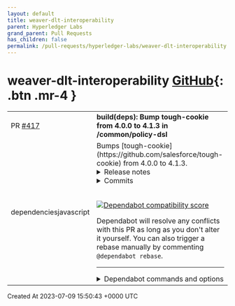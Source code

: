 ```yaml
---
layout: default
title: weaver-dlt-interoperability
parent: Hyperledger Labs
grand_parent: Pull Requests
has_children: false
permalink: /pull-requests/hyperledger-labs/weaver-dlt-interoperability
---
```


# weaver-dlt-interoperability <span class="fs-3 right-align">[GitHub](https://github.com/hyperledger-labs/weaver-dlt-interoperability){: .btn .mr-4 }</span>


<div>
    <table>
        <tr>
            <td>
                PR <a href="https://github.com/hyperledger-labs/weaver-dlt-interoperability/pull/417" class=".btn">#417</a>
            </td>
            <td>
                <b>
                    build(deps): Bump tough-cookie from 4.0.0 to 4.1.3 in /common/policy-dsl
                </b>
            </td>
        </tr>
        <tr>
            <td>
                <span class="chip">dependencies</span><span class="chip">javascript</span>
            </td>
            <td>
                Bumps [tough-cookie](https://github.com/salesforce/tough-cookie) from 4.0.0 to 4.1.3.
<details>
<summary>Release notes</summary>
<p><em>Sourced from <a href="https://github.com/salesforce/tough-cookie/releases">tough-cookie's releases</a>.</em></p>
<blockquote>
<h2>4.1.3</h2>
<p>Security fix for Prototype Pollution discovery in <a href="https://redirect.github.com/salesforce/tough-cookie/issues/282">#282</a>. This is a minor release, although output from the <code>inspect</code> utility is affected by this change, we felt this change was important enough to be pushed into the next patch.</p>
<h2>4.1.2 -- Patch and Bugfix Release</h2>
<h2>What's Changed</h2>
<ul>
<li>fix: allow set cookies with localhost by <a href="https://github.com/colincasey"><code>@​colincasey</code></a> in <a href="https://redirect.github.com/salesforce/tough-cookie/pull/253">salesforce/tough-cookie#253</a></li>
</ul>
<p><strong>Full Changelog</strong>: <a href="https://github.com/salesforce/tough-cookie/compare/v4.1.1...v4.1.2">https://github.com/salesforce/tough-cookie/compare/v4.1.1...v4.1.2</a></p>
<h2>4.1.1</h2>
<h2>Patch Release</h2>
<h2>What's Changed</h2>
<ul>
<li>fix: allow special use domains by default by <a href="https://github.com/colincasey"><code>@​colincasey</code></a> in <a href="https://redirect.github.com/salesforce/tough-cookie/pull/249">salesforce/tough-cookie#249</a></li>
<li>4.1.1 Patch -- allow special use domains by default by <a href="https://github.com/awaterma"><code>@​awaterma</code></a> in <a href="https://redirect.github.com/salesforce/tough-cookie/pull/250">salesforce/tough-cookie#250</a></li>
</ul>
<p><strong>Full Changelog</strong>: <a href="https://github.com/salesforce/tough-cookie/compare/v4.1.0...v4.1.1">https://github.com/salesforce/tough-cookie/compare/v4.1.0...v4.1.1</a></p>
<h2>4.1.0</h2>
<p>v4.1.0</p>
<p>Minor release, focused mainly on resolving reported issues and some minor feature work.</p>
<h2>What's Changed</h2>
<ul>
<li>Create CHANGELOG.md by <a href="https://github.com/ShivanKaul"><code>@​ShivanKaul</code></a> in <a href="https://redirect.github.com/salesforce/tough-cookie/pull/189">salesforce/tough-cookie#189</a></li>
<li>Missing param validation issue145 by <a href="https://github.com/medelibero-sfdc"><code>@​medelibero-sfdc</code></a> in <a href="https://redirect.github.com/salesforce/tough-cookie/pull/193">salesforce/tough-cookie#193</a></li>
<li>Create SECURITY.md by <a href="https://github.com/ShivanKaul"><code>@​ShivanKaul</code></a> in <a href="https://redirect.github.com/salesforce/tough-cookie/pull/201">salesforce/tough-cookie#201</a></li>
<li>Create CODE_OF_CONDUCT.md by <a href="https://github.com/ShivanKaul"><code>@​ShivanKaul</code></a> in <a href="https://redirect.github.com/salesforce/tough-cookie/pull/200">salesforce/tough-cookie#200</a></li>
<li>Fix for issue <a href="https://redirect.github.com/salesforce/tough-cookie/issues/195">#195</a> by <a href="https://github.com/medelibero-sfdc"><code>@​medelibero-sfdc</code></a> in <a href="https://redirect.github.com/salesforce/tough-cookie/pull/202">salesforce/tough-cookie#202</a></li>
<li>Add explanation and more special-use domains by <a href="https://github.com/ShivanKaul"><code>@​ShivanKaul</code></a> in <a href="https://redirect.github.com/salesforce/tough-cookie/pull/203">salesforce/tough-cookie#203</a></li>
<li>Sync of constructor options for serialization by <a href="https://github.com/medelibero-sfdc"><code>@​medelibero-sfdc</code></a> in <a href="https://redirect.github.com/salesforce/tough-cookie/pull/204">salesforce/tough-cookie#204</a></li>
<li>Returned null in case of empty cookie value by <a href="https://github.com/vsin12"><code>@​vsin12</code></a> in <a href="https://redirect.github.com/salesforce/tough-cookie/pull/196">salesforce/tough-cookie#196</a></li>
<li>132 str trim not a function by <a href="https://github.com/awaterma"><code>@​awaterma</code></a> in <a href="https://redirect.github.com/salesforce/tough-cookie/pull/209">salesforce/tough-cookie#209</a></li>
<li>Fix for issue <a href="https://redirect.github.com/salesforce/tough-cookie/issues/153">#153</a> by <a href="https://github.com/medelibero-sfdc"><code>@​medelibero-sfdc</code></a> in <a href="https://redirect.github.com/salesforce/tough-cookie/pull/210">salesforce/tough-cookie#210</a></li>
<li>Fix permuteDomain with trailing dot by <a href="https://github.com/ruoho-sfdc"><code>@​ruoho-sfdc</code></a> in <a href="https://redirect.github.com/salesforce/tough-cookie/pull/216">salesforce/tough-cookie#216</a></li>
<li>Issue <a href="https://redirect.github.com/salesforce/tough-cookie/issues/213">#213</a> -- added gh-actions flow for building and testing tough-co… by <a href="https://github.com/awaterma"><code>@​awaterma</code></a> in <a href="https://redirect.github.com/salesforce/tough-cookie/pull/218">salesforce/tough-cookie#218</a></li>
<li>Issue <a href="https://redirect.github.com/salesforce/tough-cookie/issues/210">#210</a> -- Updated workflow to use npm install. by <a href="https://github.com/awaterma"><code>@​awaterma</code></a> in <a href="https://redirect.github.com/salesforce/tough-cookie/pull/220">salesforce/tough-cookie#220</a></li>
<li>@<a href="https://redirect.github.com/salesforce/tough-cookie/issues/215">GH-215</a> -- Tests that document localhost behavior when set as domain. by <a href="https://github.com/awaterma"><code>@​awaterma</code></a> in <a href="https://redirect.github.com/salesforce/tough-cookie/pull/221">salesforce/tough-cookie#221</a></li>
<li>fix: MemoryCookieStore methods should exist on the prototype, not on the class. by <a href="https://github.com/wjhsf"><code>@​wjhsf</code></a> in <a href="https://redirect.github.com/salesforce/tough-cookie/pull/226">salesforce/tough-cookie#226</a></li>
<li>Unit test cases for <code>allowSpecialUseDomain</code> option by <a href="https://github.com/colincasey"><code>@​colincasey</code></a> in <a href="https://redirect.github.com/salesforce/tough-cookie/pull/225">salesforce/tough-cookie#225</a></li>
<li>[Snyk] Upgrade universalify from 0.1.2 to 0.2.0 by <a href="https://github.com/snyk-bot"><code>@​snyk-bot</code></a> in <a href="https://redirect.github.com/salesforce/tough-cookie/pull/228">salesforce/tough-cookie#228</a></li>
<li>React Native Support by <a href="https://github.com/colincasey"><code>@​colincasey</code></a> in <a href="https://redirect.github.com/salesforce/tough-cookie/pull/227">salesforce/tough-cookie#227</a></li>
<li>Adding Updating CODEOWNERS with ECCN as per Export Control Compliance by <a href="https://github.com/svc-scm"><code>@​svc-scm</code></a> in <a href="https://redirect.github.com/salesforce/tough-cookie/pull/223">salesforce/tough-cookie#223</a></li>
<li>fix: domain match routine by <a href="https://github.com/colincasey"><code>@​colincasey</code></a> in <a href="https://redirect.github.com/salesforce/tough-cookie/pull/236">salesforce/tough-cookie#236</a></li>
<li>Stop using the internal NodeJS punycode module by <a href="https://github.com/gboer"><code>@​gboer</code></a> in <a href="https://redirect.github.com/salesforce/tough-cookie/pull/238">salesforce/tough-cookie#238</a></li>
<li>Initial documentation review by <a href="https://github.com/mcarey86"><code>@​mcarey86</code></a> in <a href="https://redirect.github.com/salesforce/tough-cookie/pull/234">salesforce/tough-cookie#234</a></li>
<li>fix: distinguish between no samesite and samesite=none by <a href="https://github.com/colincasey"><code>@​colincasey</code></a> in <a href="https://redirect.github.com/salesforce/tough-cookie/pull/240">salesforce/tough-cookie#240</a></li>
<li>Prepare tough-cookie 4.1 for publishing (updated GitHub actions, move… by <a href="https://github.com/awaterma"><code>@​awaterma</code></a> in <a href="https://redirect.github.com/salesforce/tough-cookie/pull/242">salesforce/tough-cookie#242</a></li>
<li>4.1.0 release to NPM by <a href="https://github.com/awaterma"><code>@​awaterma</code></a> in <a href="https://redirect.github.com/salesforce/tough-cookie/pull/245">salesforce/tough-cookie#245</a></li>
</ul>
<!-- raw HTML omitted -->
</blockquote>
<p>... (truncated)</p>
</details>
<details>
<summary>Commits</summary>
<ul>
<li><a href="https://github.com/salesforce/tough-cookie/commit/4ff4d29f6cefd279a412b8d62a21142ebd410b36"><code>4ff4d29</code></a> 4.1.3 release preparation, update the package and lib/version to 4.1.3. (<a href="https://redirect.github.com/salesforce/tough-cookie/issues/284">#284</a>)</li>
<li><a href="https://github.com/salesforce/tough-cookie/commit/12d474791bb856004e858fdb1c47b7608d09cf6e"><code>12d4747</code></a> Prevent prototype pollution in cookie memstore (<a href="https://redirect.github.com/salesforce/tough-cookie/issues/283">#283</a>)</li>
<li><a href="https://github.com/salesforce/tough-cookie/commit/f06b72d1d447f33dfa6222c0a3c0c5e063558248"><code>f06b72d</code></a> Fix documentation for store.findCookies, missing allowSpecialUseDomain proper...</li>
<li><a href="https://github.com/salesforce/tough-cookie/commit/b1a8898ee3f8af52c6c1c355555d9f50ebe626ce"><code>b1a8898</code></a> fix: allow set cookies with localhost (<a href="https://redirect.github.com/salesforce/tough-cookie/issues/253">#253</a>)</li>
<li><a href="https://github.com/salesforce/tough-cookie/commit/ec707966e68a48199e646e2fa6b3055df6a280f0"><code>ec70796</code></a> 4.1.1 Patch -- allow special use domains by default (<a href="https://redirect.github.com/salesforce/tough-cookie/issues/250">#250</a>)</li>
<li><a href="https://github.com/salesforce/tough-cookie/commit/d4ac5801dd2c2d53eec51329e5380bbffb23bfaf"><code>d4ac580</code></a> fix: allow special use domains by default (<a href="https://redirect.github.com/salesforce/tough-cookie/issues/249">#249</a>)</li>
<li><a href="https://github.com/salesforce/tough-cookie/commit/79c2f7d373e39918605c270ecd965f507701233d"><code>79c2f7d</code></a> 4.1.0 release to NPM (<a href="https://redirect.github.com/salesforce/tough-cookie/issues/245">#245</a>)</li>
<li><a href="https://github.com/salesforce/tough-cookie/commit/4fafc179a798a570e32fc698034f0480c07d9afa"><code>4fafc17</code></a> Prepare tough-cookie 4.1 for publishing (updated GitHub actions, move Dockerf...</li>
<li><a href="https://github.com/salesforce/tough-cookie/commit/aa4396da7abcb2dbe607db7b31606f7dd0f45709"><code>aa4396d</code></a> fix: distinguish between no samesite and samesite=none (<a href="https://redirect.github.com/salesforce/tough-cookie/issues/240">#240</a>)</li>
<li><a href="https://github.com/salesforce/tough-cookie/commit/b8d751188da697157e5eed81fa1e5f806fdfb541"><code>b8d7511</code></a> Modernize README (<a href="https://redirect.github.com/salesforce/tough-cookie/issues/234">#234</a>)</li>
<li>Additional commits viewable in <a href="https://github.com/salesforce/tough-cookie/compare/v4.0.0...v4.1.3">compare view</a></li>
</ul>
</details>
<br />


[![Dependabot compatibility score](https://dependabot-badges.githubapp.com/badges/compatibility_score?dependency-name=tough-cookie&package-manager=npm_and_yarn&previous-version=4.0.0&new-version=4.1.3)](https://docs.github.com/en/github/managing-security-vulnerabilities/about-dependabot-security-updates#about-compatibility-scores)

Dependabot will resolve any conflicts with this PR as long as you don't alter it yourself. You can also trigger a rebase manually by commenting `@dependabot rebase`.

[//]: # (dependabot-automerge-start)
[//]: # (dependabot-automerge-end)

---

<details>
<summary>Dependabot commands and options</summary>
<br />

You can trigger Dependabot actions by commenting on this PR:
- `@dependabot rebase` will rebase this PR
- `@dependabot recreate` will recreate this PR, overwriting any edits that have been made to it
- `@dependabot merge` will merge this PR after your CI passes on it
- `@dependabot squash and merge` will squash and merge this PR after your CI passes on it
- `@dependabot cancel merge` will cancel a previously requested merge and block automerging
- `@dependabot reopen` will reopen this PR if it is closed
- `@dependabot close` will close this PR and stop Dependabot recreating it. You can achieve the same result by closing it manually
- `@dependabot ignore this major version` will close this PR and stop Dependabot creating any more for this major version (unless you reopen the PR or upgrade to it yourself)
- `@dependabot ignore this minor version` will close this PR and stop Dependabot creating any more for this minor version (unless you reopen the PR or upgrade to it yourself)
- `@dependabot ignore this dependency` will close this PR and stop Dependabot creating any more for this dependency (unless you reopen the PR or upgrade to it yourself)
You can disable automated security fix PRs for this repo from the [Security Alerts page](https://github.com/hyperledger-labs/weaver-dlt-interoperability/network/alerts).

</details>
            </td>
        </tr>
    </table>
    <div class="right-align">
        Created At 2023-07-09 15:50:43 +0000 UTC
    </div>
</div>


